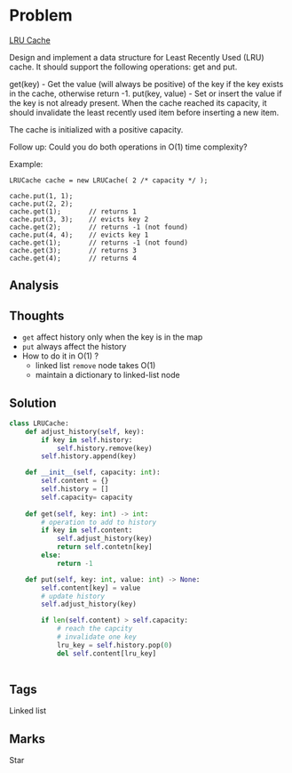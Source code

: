 # Problem
[LRU Cache](https://leetcode.com/problems/lru-cache)

Design and implement a data structure for Least Recently Used (LRU) cache. It should support the following operations: get and put.

get(key) - Get the value (will always be positive) of the key if the key exists in the cache, otherwise return -1.
put(key, value) - Set or insert the value if the key is not already present. When the cache reached its capacity, it should invalidate the least recently used item before inserting a new item.

The cache is initialized with a positive capacity.

Follow up:
Could you do both operations in O(1) time complexity?

Example:
```
LRUCache cache = new LRUCache( 2 /* capacity */ );

cache.put(1, 1);
cache.put(2, 2);
cache.get(1);       // returns 1
cache.put(3, 3);    // evicts key 2
cache.get(2);       // returns -1 (not found)
cache.put(4, 4);    // evicts key 1
cache.get(1);       // returns -1 (not found)
cache.get(3);       // returns 3
cache.get(4);       // returns 4
 ```

## Analysis

## Thoughts
- `get` affect history only when the key is in the map 
- `put` always affect the history 
- How to do it in O(1) ?
    - linked list `remove` node takes O(1)
    - maintain a dictionary to linked-list node     

## Solution
```python
class LRUCache:
    def adjust_history(self, key):
        if key in self.history:
            self.history.remove(key)            
        self.history.append(key)

    def __init__(self, capacity: int):
        self.content = {}
        self.history = []        
        self.capacity= capacity
     
    def get(self, key: int) -> int:
        # operation to add to history         
        if key in self.content:
            self.adjust_history(key)            
            return self.contetn[key]
        else:
            return -1        

    def put(self, key: int, value: int) -> None:              
        self.content[key] = value
        # update history 
        self.adjust_history(key)           

        if len(self.content) > self.capacity:
            # reach the capcity
            # invalidate one key 
            lru_key = self.history.pop(0)
            del self.content[lru_key]        
        
```
## Tags
Linked list 

## Marks
Star

[comment]: <timestamp:>